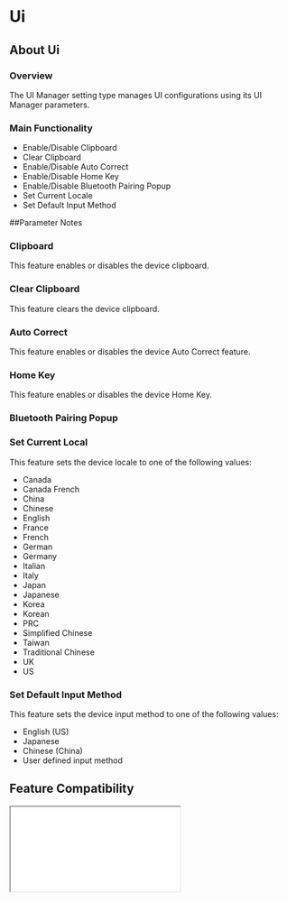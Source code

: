 # Ui

## About Ui

### Overview

The UI Manager setting type manages UI configurations using its UI Manager parameters. 

### Main Functionality

* Enable/Disable Clipboard
* Clear Clipboard 
* Enable/Disable Auto Correct
* Enable/Disable Home Key
* Enable/Disable Bluetooth Pairing Popup
* Set Current Locale 
* Set Default Input Method 


##Parameter Notes
### Clipboard
This feature enables or disables the device clipboard.

### Clear Clipboard
This feature clears the device clipboard.

### Auto Correct
This feature enables or disables the device Auto Correct feature.

### Home Key
This feature enables or disables the device Home Key.

### Bluetooth Pairing Popup


### Set Current Local
This feature sets the device locale to one of the following values:
 
* Canada
* Canada French
* China 
* Chinese
* English 
* France
* French
* German
* Germany
* Italian
* Italy
* Japan
* Japanese
* Korea
* Korean
* PRC
* Simplified Chinese
* Taiwan 
* Traditional Chinese
* UK
* US

### Set Default Input Method
This feature sets the device input method to one of the following values:

* English (US)
* Japanese
* Chinese (China)
* User defined input method


## Feature Compatibility
<iframe src="compare.html#mx=4.3&csp=UiMgr&os=All&embed=true"></iframe> 
